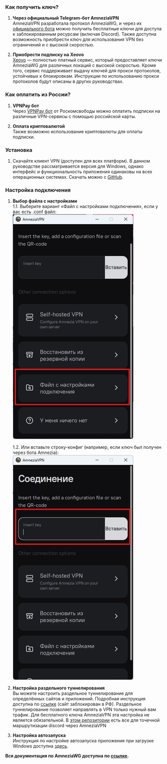 ### Как получить ключ?

1. **Через официальный Telegram-бот AmneziaVPN**  
   AmneziaVPN разработала протокол AmneziaWG, и через их [официального бота](https://t.me/free_vpn_amnezia_bot) можно получить бесплатные ключи для доступа к заблокированным ресурсам (включая Discord). Также доступна возможность приобрести ключ для использования VPN без ограничений и с высокой скоростью.

2. **Приобрести подписку на Xeovo**  
   [Xeovo](https://xeovo.com) — полностью платный сервис, который предоставляет ключи AmneziaWG для различных локаций с высокой скоростью. Кроме того, сервис поддерживает выдачу ключей для прокси протоколов, устойчивых к блокировкам. Инструкции по использованию прокси протоколов будут описаны в других руководствах.

### Как оплатить из России?

1. **VPNPay бот**  
   Через [VPNPay бот](https://t.me/vpnpayio_bot) от Роскомсвободы можно оплатить подписки на различные VPN-сервисы с помощью российской карты.

2. **Оплата криптовалютой**  
   Также возможно использование криптовалюты для оплаты подписки.

### Установка

1. Скачайте клиент VPN (доступен для всех платформ). В данном руководстве рассматривается версия для Windows, однако интерфейс и функциональность приложения одинаковы на всех операционных системах. Скачать можно с [GitHub](https://github.com/amnezia-vpn/amnezia-client/releases).

### Настройка подключения

1. **Выбор файла с настройками**  
   1.1. Выберите вариант «Файл с настройками подключения», если у вас есть .conf файл:
   ![конфигурация](https://github.com/oreshkin75/discord_unblock/blob/18457d7011fba678f5fd2979d4cb8136255b4955/AmneziaWG/media/awg-configure.png)

   1.2. Или вставьте строку-конфиг (например, если ключ был получен через бота Amnezia):
   ![конфигурация](https://github.com/oreshkin75/discord_unblock/blob/45577825634194ef3cd6e2845312245ee513353f/AmneziaWG/media/awg-insert-key.png)

2. **Настройка раздельного туннелирования**  
   Вы можете настроить раздельное туннелирование для определённых сайтов и приложений. Подробная инструкция доступна по [ссылке](https://docs.amnezia.org/ru/documentation/instructions/vpn-split-tunneling) (сайт заблокирован в РФ). Раздельное туннелирование позволяет направлять в VPN только нужный вам трафик. Для бесплатного ключа AmneziaVPN эта настройка не является обязательной.
   В [этом репозитории](https://github.com/GhostRooter0953/discord-voice-ips) есть все для точечной маршрутизации discord через AmneziaVPN

3. **Настройка автозапуска**  
   Инструкция по настройке автозапуска приложения при загрузке Windows доступна [здесь](https://docs.amnezia.org/ru/documentation/instructions/autostart).

**Вся документация по AmneziaWG доступна по [ссылке](https://docs.amnezia.org/ru/documentation).**
